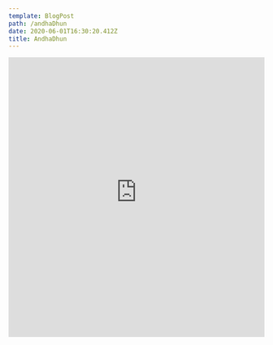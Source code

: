 ```yaml
---
template: BlogPost
path: /andhaDhun
date: 2020-06-01T16:30:20.412Z
title: AndhaDhun
---
```

<iframe width="100%" height="550" src="https://www.youtube-nocookie.com/embed/AQpsqcy66UY" frameborder="0" allow="accelerometer; autoplay; encrypted-media; gyroscope; picture-in-picture" allowfullscreen></iframe>